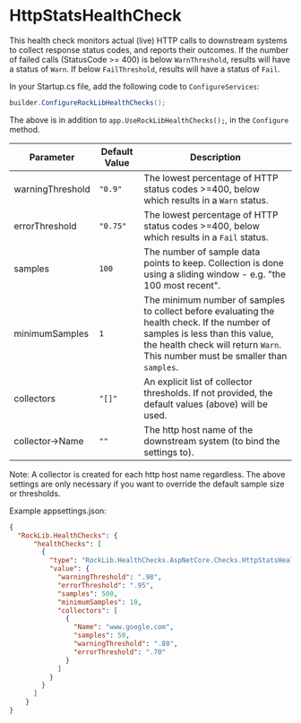 ﻿---
sidebar_position: 2
sidebar_label: 'Metrics (HTTP) Health Check'
---

# HttpStatsHealthCheck

This health check monitors actual (live) HTTP calls to downstream systems to collect response status codes, and reports their outcomes. If the number of failed calls (StatusCode >= 400) is 
below `WarnThreshold`, results will have a status of `Warn`. If below `FailThreshold`, results will have a status of `Fail`.


In your Startup.cs file, add the following code to `ConfigureServices`:
```csharp
builder.ConfigureRockLibHealthChecks();
```
The above is in addition to `app.UseRockLibHealthChecks();`, in the `Configure` method.


Parameter          | Default Value | Description
------------------ |---------------| -----------
warningThreshold   | `"0.9"`       | The lowest percentage of HTTP status codes >=400, below which results in a `Warn` status.
errorThreshold     | `"0.75"`      | The lowest percentage of HTTP status codes >=400, below which results in a `Fail` status.
samples            | `100`         | The number of sample data points to keep.  Collection is done using a sliding window - e.g. "the 100 most recent".
minimumSamples     | `1`           | The minimum number of samples to collect before evaluating the health check.  If the number of samples is less than this value, the health check will return `Warn`.<br/>This number must be smaller than `samples`.
collectors         | `"[]"`        | An explicit list of collector thresholds.  If not provided, the default values (above) will be used.
collector->Name    | `""`          | The http host name of the downstream system (to bind the settings to).

Note: A collector is created for each http host name regardless.  The above settings are only necessary if you want to override the default sample size or thresholds.


Example appsettings.json:

```json
{
  "RockLib.HealthChecks": {
      "healthChecks": [
        {
          "type": "RockLib.HealthChecks.AspNetCore.Checks.HttpStatsHealthCheck, RockLib.HealthChecks.AspNetCore",
          "value": {
            "warningThreshold": ".98",
            "errorThreshold": ".95",
            "samples": 500,
            "minimumSamples": 10,
            "collectors": [
              {
                "Name": "www.google.com",
                "samples": 50,
                "warningThreshold": ".80",
                "errorThreshold": ".70"
              }
            ]
          }
        }
      ]
    }
}
```
